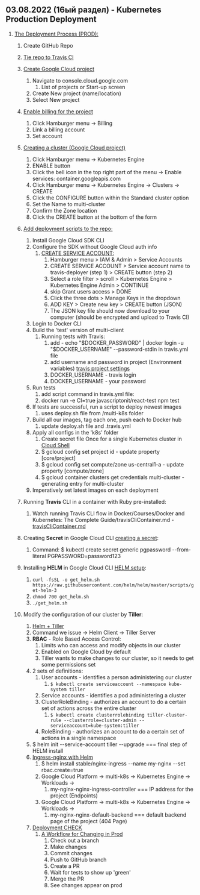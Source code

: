 ## 03.08.2022 (16ый раздел) - Kubernetes Production Deployment

1. [The Deployment Process (PROD):](https://www.udemy.com/course/docker-and-kubernetes-the-complete-guide/learn/lecture/11628194#overview)
   1. Create GitHub Repo
   2. [Tie repo to Travis CI](https://www.udemy.com/course/docker-and-kubernetes-the-complete-guide/learn/lecture/11628202#overview)
   3. [Create Google Cloud project](https://www.udemy.com/course/docker-and-kubernetes-the-complete-guide/learn/lecture/11628204#overview)
      1. Navigate to console.cloud.google.com
         1. List of projects or Start-up screen
      2. Create New project (name/location)
      3. Select New project
   4. [Enable billing for the project](https://www.udemy.com/course/docker-and-kubernetes-the-complete-guide/learn/lecture/11628206#overview)
      1. Click Hamburger menu -> Billing
      2. Link a billing account
      3. Set account
   5. [Creating a cluster (Google Cloud project)](https://www.udemy.com/course/docker-and-kubernetes-the-complete-guide/learn/lecture/11628212#overview)
      1. Click Hamburger menu -> Kubernetes Engine
      2. ENABLE button
      3. Click the bell icon in the top right part of the menu -> Enable services: container.googleapis.com
      4. Click Hamburger menu -> Kubernetes Engine -> Clusters -> CREATE
      5. Click the CONFIGURE button within the Standard cluster option
      6. Set the Name to multi-cluster
      7. Confirm the Zone location
      8. Click the CREATE button at the bottom of the form
   6. [Add deployment scripts to the repo:](https://www.udemy.com/course/docker-and-kubernetes-the-complete-guide/learn/lecture/11628214#overview)
      1. Install Google Cloud SDK CLI
      2. Configure the SDK without Google Cloud auth info
         1. [CREATE SERVICE ACCOUNT:](https://www.udemy.com/course/docker-and-kubernetes-the-complete-guide/learn/lecture/25408376#overview)
            1. Hamburger menu > IAM & Admin > Service Accounts
            2. CREATE SERVICE ACCOUNT > Service account name to travis-deployer (step 1) > CREATE button (step 2)
            3. Select a role filter > scroll > Kubernetes Engine > Kubernetes Engine Admin > CONTINUE
            4. skip Grant users access > DONE
            5. Click the three dots > Manage Keys in the dropdown
            6. ADD KEY > Create new key > CREATE button (JSON)
            7. The JSON key file should now download to your computer (should be encrypted and upload to Travis CI)
      3. Login to Docker CLI
      4. Build the 'test' version of multi-client
         1. Running tests with Travis:
            1. add - echo "$DOCKER_PASSWORD" | docker login -u "$DOCKER_USERNAME" --password-stdin in travis.yml file
            2. add username and password in project (Environment variables) [travis project settings](travis-ci.org)
            3. DOCKER_USERNAME - travis login
            4. DOCKER_USERNAME - your password
      5. Run tests
         1. add script command in travis.yml file: 
         2. docker run -e CI=true javascriptonit/react-test npm test
      6. If tests are successful, run a script to deploy newest images
         1. uses deploy.sh file from /multi-k8s folder
      7. Build all our images, tag each one, push each to Docker hub
         1. update deploy.sh file and .travis.yml
      8. Apply all configs in the 'k8s' folder
         1. Create secret file Once for a single Kubernetes cluster in [Cloud Shell](console.cloud.google.com)
         2. $ gcloud config set project id - update property [core/project]
         3. $ gcloud config set compute/zone us-central1-a - update property [compute/zone]
         4. $ gcloud container clusters get credentials multi-cluster - generating entry for multi-cluster
      9. Imperatively set latest images on each deployment
   
   7. Running **Travis** CLI in a container with Ruby pre-installed:
      1. Watch running Travis CLI flow in Docker/Courses/Docker and Kubernetes: The Complete Guide/travisCliContainer.md - [travisCliContainer.md](https://github.com/JavaScriptonit/myselfRep/blob/main/Docker/Courses/Docker%20and%20Kubernetes:%20The%20Complete%20Guide/travisCliContainer.md)
   8. Creating **Secret** in Google Cloud CLI [creating a secret](https://www.udemy.com/course/docker-and-kubernetes-the-complete-guide/learn/lecture/11628268#overview):
      1. Command: $ kubectl create secret generic pgpassword --from-literal PGPASSWORD=password123
   9. Installing **HELM** in Google Cloud CLI [HELM setup](https://www.udemy.com/course/docker-and-kubernetes-the-complete-guide/learn/lecture/11628276#overview):
      1. ```curl -fsSL -o get_helm.sh https://raw.githubusercontent.com/helm/helm/master/scripts/get-helm-3```
      2. ```chmod 700 get_helm.sh```
      3. ```./get_helm.sh```
   10. Modify the configuration of our cluster by **Tiller**:
       1. [Helm + Tiller](https://helm.sh/docs/intro/quickstart/#helm)
       2. Command we issue -> Helm Client -> Tiller Server
       3. **RBAC** - Role Based Access Control:
          1. Limits who can access and modify objects in our cluster
          2. Enabled on Google Cloud by default
          3. Tiller wants to make changes to our cluster, so it needs to get some permissions set
       4. 2 sets of definitions:
          1. User accounts - identifies a person administering our cluster
             1. ```$ kubectl create serviceaccount --namespace kube-system tiller```
          2. Service accounts - identifies a pod administering a cluster
          3. ClusterRoleBinding - authorizes an account to do a certain set of actions across the entire cluster
             1. ```$ kubectl create clusterrolebinding tiller-cluster-rule --clusterrole=cluster-admin --serviceaccount=kube-system:tiller```
          4. RoleBinding - authorizes an account to do a certain set of actions in a single namespace
       5. $ helm init --service-account tiller --upgrade === final step of HELM install
       6. [Ingress-nginx with Helm](https://www.udemy.com/course/docker-and-kubernetes-the-complete-guide/learn/lecture/11628280#overview)
          1. $ helm install stable/nginx-ingress --name my-nginx --set rbac.create=true
          2. Google Cloud Platform -> multi-k8s -> Kubernetes Engine -> Workloads -> 
             1. my-nginx-nginx-ingress-controller === IP address for the project (Endpoints)
          3. Google Cloud Platform -> multi-k8s -> Kubernetes Engine -> Workloads -> 
             1. my-nginx-nginx-default-backend === default backend page of the project (404 Page)
       7. [Deployment CHECK](https://www.udemy.com/course/docker-and-kubernetes-the-complete-guide/learn/lecture/11628292#overview)
          1. [A Workflow for Changing in Prod](https://www.udemy.com/course/docker-and-kubernetes-the-complete-guide/learn/lecture/11628294#overview)
             1. Check out a branch
             2. Make changes
             3. Commit changes
             4. Push to GitHub branch
             5. Create a PR
             6. Wait for tests to show up 'green'
             7. Merge the PR
             8. See changes appear on prod